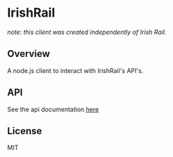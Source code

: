 # IrishRail

_note: this client was created independently of Irish Rail._

## Overview

A node.js client to interact with IrishRail's API's.

## API

See the api documentation [here](docs/api.md)

## License

MIT
